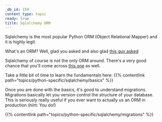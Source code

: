 ```yaml
---
_db_id: 159
content_type: topic
ready: true
title: Sqlalchemy ORM
---
```


Sqlalchemy is the most popular Python ORM (Object Relational Mapper) and it is highly legit.

What's an ORM? Well, glad you asked and also glad [this guy asked](https://stackoverflow.com/questions/1279613/what-is-an-orm-how-does-it-work-and-how-should-i-use-one)

Sqlalchamy of course is not the only ORM around. There's a very good chance that you'll come across [this one](https://docs.djangoproject.com/en/3.0/topics/db/queries/) as well.

Take a little bit of time to learn the fundamentals here:
{{% contentlink path="topics/python-specific/sqlalchemy/basics" %}}

Once you are done with the basics, it's good to understand migrations. Migrations basically let you version control the structure of your database. This is seriously really useful if you ever want to actually us an ORM in production (hint: You do!)

{{% contentlink path="topics/python-specific/sqlalchemy/migrations" %}}
